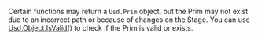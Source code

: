 Certain functions may return a `Usd.Prim` object, but the Prim may not exist due to an incorrect path or because of changes on the Stage. You can use [Usd.Object.IsValid()](https://graphics.pixar.com/usd/release/api/class_usd_object.html#ac532c4b500b1a85ea22217f2c65a70ed) to check if the Prim is valid or exists.

